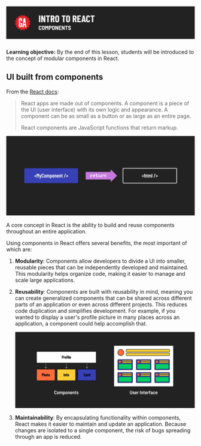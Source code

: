 # ![Intro to React - Components](./assets/hero.png)

**Learning objective:** By the end of this lesson, students will be introduced to the concept of modular components in React.

## UI built from components

From the [React docs](https://react.dev/learn#components):

> React apps are made out of components. A component is a piece of the UI (user interface) with its own logic and appearance. A component can be as small as a button or as large as an entire page.
>
> React components are JavaScript functions that return markup.

![Component return](./assets/return-markup.png)

A core concept in React is the ability to build and reuse components throughout an entire application.

Using components in React offers several benefits, the most important of which are:

1. **Modularity**: Components allow developers to divide a UI into smaller, reusable pieces that can be independently developed and maintained. This modularity helps organize code, making it easier to manage and scale large applications.

2. **Reusability**: Components are built with reusability in mind, meaning you can create generalized components that can be shared across different parts of an application or even across different projects. This reduces code duplication and simplifies development. For example, if you wanted to display a user's profile picture in many places across an application, a component could help accomplish that.

   ![Component-based architecture](./assets/components-b.png)

3. **Maintainability**: By encapsulating functionality within components, React makes it easier to maintain and update an application. Because changes are isolated to a single component, the risk of bugs spreading through an app is reduced.
